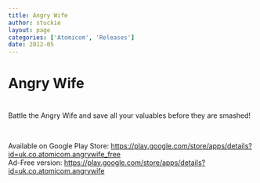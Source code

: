 ```yaml
---
title: Angry Wife
author: stuckie
layout: page
categories: ['Atomicom', 'Releases']
date: 2012-05
---
```

# Angry Wife

# 

Battle the Angry Wife and save all your valuables before they are smashed!

&nbsp;

Available on Google Play Store: <https://play.google.com/store/apps/details?id=uk.co.atomicom.angrywife_free>  
Ad-Free version: <https://play.google.com/store/apps/details?id=uk.co.atomicom.angrywife>